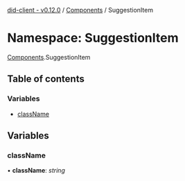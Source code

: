 [did-client - v0.12.0](../README.md) / [Components](components.md) / SuggestionItem

# Namespace: SuggestionItem

[Components](components.md).SuggestionItem

## Table of contents

### Variables

- [className](components.suggestionitem.md#classname)

## Variables

### className

• **className**: *string*
